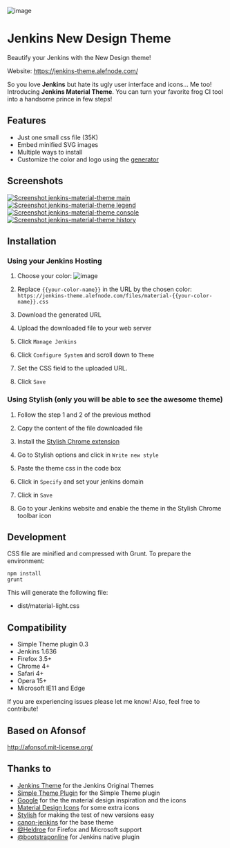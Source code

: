 ![image](https://jenkins-themes.alefnode.com/images/jenkins-new-design-theme.jpg)
# Jenkins New Design Theme
Beautify your Jenkins with the New Design theme!


Website: https://jenkins-theme.alefnode.com/

So you love **Jenkins** but hate its ugly user interface and icons... Me too! Introducing **Jenkins Material Theme**.
You can turn your favorite frog CI tool into a handsome prince in few steps!   

## Features
* Just one small css file (35K)
* Embed minified SVG images
* Multiple ways to install
* Customize the color and logo using the [generator][generator]

## Screenshots
[![Screenshot jenkins-material-theme main](https://jenkins-theme.alefnode.com/images/screenshot-jenkins-theme-material-main.png)](https://jenkins-theme.alefnode.com/images/screenshot-jenkins-theme-material-main-large.png)      [![Screenshot jenkins-material-theme legend](https://jenkins-theme.alefnode.com/images/screenshot-jenkins-theme-material-legend.png)](https://jenkins-theme.alefnode.com/images/screenshot-jenkins-theme-material-legend-large.png) [![Screenshot jenkins-material-theme console](http://afonsof.com/jenkins-material-theme/images/screenshot-jenkins-theme-material-console.png)](https://jenkins-theme.alefnode.com/images/screenshot-jenkins-theme-material-console-large.png)
[![Screenshot jenkins-material-theme history](https://jenkins-theme.alefnode.com/images/screenshot-jenkins-theme-material-history.png)](https://jenkins-theme.alefnode.com/images/screenshot-jenkins-theme-material-history-large.png)


## Installation

### Using your Jenkins Hosting
1. Choose your color:
![image](https://jenkins-theme.alefnode.com/images/pallete.png)

2. Replace `{{your-color-name}}` in the URL by the chosen color: `https://jenkins-theme.alefnode.com/files/material-{{your-color-name}}.css`

3. Download the generated URL

4. Upload the downloaded file to your web server

4. Click `Manage Jenkins`

5. Click `Configure System` and scroll down to `Theme`

6. Set the CSS field to the uploaded URL.

7. Click `Save`


### Using Stylish (only you will be able to see the awesome theme)

1. Follow the step 1 and 2 of the previous method

1. Copy the content of the file downloaded file

1. Install the [Stylish Chrome extension][stylish]

1. Go to Stylish options and click in `Write new style`

1. Paste the theme css in the code box

1. Click in `Specify` and set your jenkins domain

1. Click in `Save`

1. Go to your Jenkins website and enable the theme in the Stylish Chrome toolbar icon


## Development

CSS file are minified and compressed with Grunt. To prepare the environment:

```
npm install
grunt
```

This will generate the following file:
- dist/material-light.css

## Compatibility
- Simple Theme plugin 0.3
- Jenkins 1.636
- Firefox 3.5+
- Chrome 4+
- Safari 4+
- Opera 15+
- Microsoft IE11 and Edge


If you are experiencing issues please let me know! Also, feel free to contribute!

## Based on Afonsof
http://afonsof.mit-license.org/

## Thanks to
- [Jenkins Theme][afonsof-repo] for the Jenkins Original Themes
- [Simple Theme Plugin][simple] for the Simple Theme plugin
- [Google][google] for the the material design inspiration and the icons
- [Material Design Icons][material-design-icons] for some extra icons
- [Stylish][stylish] for making the test of new versions easy
- [canon-jenkins][canon-jenkins] for the base theme
- [@Heldroe][heldroe] for Firefox and Microsoft support
- [@bootstraponline][bootstraponline] for Jenkins native plugin

[afonsof-repo]: https://github.com/afonsof/jenkins-material-theme
[simple]: https://wiki.jenkins-ci.org/display/JENKINS/Simple+Theme+Plugin
[google]: https://www.google.com/design/spec/material-design/introduction.html
[material-design-icons]: https://materialdesignicons.com/
[stylish]: https://chrome.google.com/webstore/detail/stylish/fjnbnpbmkenffdnngjfgmeleoegfcffe
[canon-jenkins]: https://github.com/rackerlabs/canon-jenkins
[heldroe]: https://github.com/Heldroe
[generator]: http://afonsof.com/jenkins-material-theme
[bootstraponline]: https://github.com/bootstraponline
